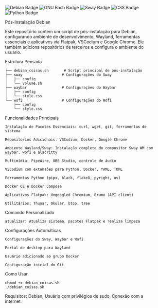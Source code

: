 ![Debian Badge](https://img.shields.io/badge/Debian-A81D33?logo=debian&logoColor=fff&style=for-the-badge)
![GNU Bash Badge](https://img.shields.io/badge/GNU%20Bash-4EAA25?logo=gnubash&logoColor=fff&style=for-the-badge)
![Sway Badge](https://img.shields.io/badge/Sway-68751C?logo=sway&logoColor=fff&style=for-the-badge)
![CSS Badge](https://img.shields.io/badge/CSS-639?logo=css&logoColor=fff&style=for-the-badge)
![Python Badge](https://img.shields.io/badge/Python-3776AB?logo=python&logoColor=fff&style=for-the-badge)

Pós-Instalação Debian

Este repositório contém um script de pós-instalação para Debian, configurando ambiente de desenvolvimento, Wayland, ferramentas essenciais e aplicativos via Flatpak, VSCodium e Google Chrome. Ele também adiciona repositórios de terceiros e configura o ambiente do usuário.



Estrutura Pensada

    ├── debian_coisas.sh       # Script principal de pós-instalação
    ├── sway                  # Configurações do Sway
    │   ├── config
    │   └── volume.sh
    ├── waybar                # Configurações do Waybar
    │   ├── config
    │   └── style.css
    └── wofi                  # Configurações do Wofi
        ├── config
        └── style.css

Funcionalidades Principais

    Instalação de Pacotes Essenciais: curl, wget, git, ferramentas de sistema

    Repositórios Adicionais: VSCodium, Docker, Google Chrome

    Ambiente Wayland/Sway: Instalação completa do compositor Sway WM com waybar, wofi e alacritty

    Multimídia: PipeWire, OBS Studio, controle de áudio

    VSCodium com extensões para Python, Docker, YAML, TOML

    Ferramentas Python (pipx, black, flake8, pyright, uv)

    Docker CE e Docker Compose

    Aplicativos Flatpak: Ungoogled Chromium, Bruno (API client)

    Utilitários: Thunar, Okular, btop, tree

Comando Personalizado

    atualizar: Atualiza sistema, pacotes Flatpak e realiza limpeza

Configurações Automáticas

    Configurações do Sway, Waybar e Wofi

    Portal de desktop para Wayland

    Usuário adicionado ao grupo Docker

    Configuração inicial do Git

Como Usar

    chmod +x debian_coisas.sh
    ./debian_coisas.sh
    
Requisitos: 
    Debian,
    Usuário com privilégios de sudo,
    Conexão com a internet.